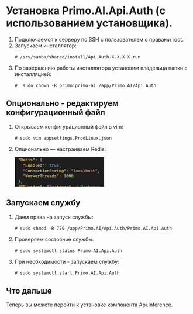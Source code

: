 # Установка Primo.AI.Api.Auth (с использованием установщика).


1. Подключаемся к серверу по SSH с пользователем с правами root. 
1. Запускаем инсталлятор:
   ```
   # /srv/samba/shared/install/Api.Auth-X.X.X.X.run
   ```
1. По завершению работы инсталлятора установим владельца папки с инсталляцией:
   ```
   #  sudo chown -R primo:primo-ai /app/Primo.AI/Api.Auth
   ```

## Опционально - редактируем конфигурационный файл

1. Открываем конфигурационный файл в vim:
   ```
   # sudo vim appsettings.ProdLinux.json
   ```

1. Опционально — настраиваем Redis:
 
   ![](<../../../../.gitbook/assets1/primo-ai/install/auth/auth-3.png>)


## Запускаем службу

1. Даем права на запуск службы:
   ```
   # sudo chmod -R 770 /app/Primo.AI/Api.Auth/Primo.AI.Api.Auth
   ```
1. Проверяем состояние службы:
   ```
   # sudo systemctl status Primo.AI.Api.Auth
   ```
1. При необходимости - запускаем службу:
   ```
   # sudo systemctl start Primo.AI.Api.Auth
   ```

## Что дальше

Теперь вы можете перейти к установке компонента Api.Inference.
